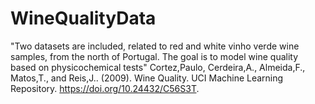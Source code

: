# WineQualityData
"Two datasets are included, related to red and white vinho verde wine samples, from the north of Portugal. The goal is to model wine quality based on physicochemical tests"
Cortez,Paulo, Cerdeira,A., Almeida,F., Matos,T., and Reis,J.. (2009). Wine Quality. UCI Machine Learning Repository. https://doi.org/10.24432/C56S3T.
